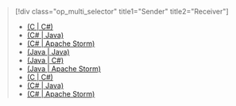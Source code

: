 > [!div class="op_multi_selector" title1="Sender" title2="Receiver"]
> * [(C | C#)](../articles/event-hubs/event-hubs-csharp-ephcs-getstarted.md)
> * [(C# | Java)](../articles/event-hubs/event-hubs-csharp-ephjava-getstarted.md)
> * [(C# | Apache Storm)](../articles/event-hubs/event-hubs-csharp-storm-getstarted.md)
> * [(Java | Java)](../articles/event-hubs/event-hubs-java-ephjava-getstarted.md)
> * [(Java | C#)](../articles/event-hubs/event-hubs-java-ephcs-getstarted.md)
> * [(Java | Apache Storm)](../articles/event-hubs/event-hubs-java-storm-getstarted.md)
> * [(C | C#)](../articles/event-hubs/event-hubs-c-ephcs-getstarted.md)
> * [(C# | Java)](../articles/event-hubs/event-hubs-c-ephjava-getstarted.md)
> * [(C# | Apache Storm)](../articles/event-hubs/event-hubs-c-storm-getstarted.md)
> 
> 



<!--HONumber=Nov16_HO2-->


